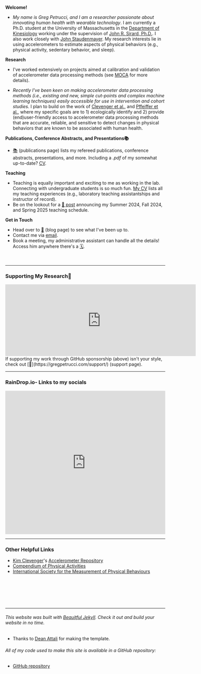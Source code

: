 **Welcome!**
- _My name is Greg Petrucci, and I am a researcher passionate about innovating human health with wearable technology_. I am currently a Ph.D. student at the University of Massachusetts in the [Department of Kinesiology](https://www.umass.edu/sphhs/kinesiology) working under the supervision of [John R. Sirard, Ph.D.](https://blogs.umass.edu/pahl/about-us/bios/john-sirard/). I also work closely with [John Staudenmayer](https://www.umass.edu/mathematics-statistics/directory/faculty/john-staudenmayer). My research interests lie in using accelerometers to estimate aspects of physical behaviors (e.g., physical activity, sedentary behavior, and sleep).

**Research**
 - I've worked extensively on projects aimed at calibration and validation of accelerometer data processing methods (see [MOCA](https://gregpetrucci.com/moca/) for more details).

- _Recently I've been keen on making accelerometer data processing methods (i.e., existing and new, simple cut-points and complex machine learning techniques) easily accessible for use in intervention and cohort studies._ I plan to build on the work of [Clevenger et al.,][1] and [Pffeiffer et al.,][2] where my specific goals are to 1) ecologically identify and 2) provide (end)user-friendly access to accelerometer data processing methods that are accurate, reliable, and sensitive to detect changes in physical behaviors that are known to be associated with human health.  

[1]: https://iopscience.iop.org/article/10.1088/1361-6579/ac89c9
[2]: https://iopscience.iop.org/article/10.1088/1361-6579/ac89ca   

**Publications, Conference Abstracts, and Presentations📚**
- [📚](pubs.md) (publications page) lists my refereed publications, conference abstracts, presentations, and more. Including a _.pdf_ of my somewhat up-to-date? [CV](https://gregpetrucci.com/assets/js/viewerjs-0.5.8/ViewerJS/PetrucciJr_CV_03_28_24.pdf).

**Teaching**
- Teaching is equally important and exciting to me as working in the lab. Connecting with undergraduate students is so much fun.  [My CV](PetrucciJr_CV_03_28_24.pdf) lists all my teaching experiences (e.g., laboratory teaching assistantships and instructor of record).
- Be on the lookout for a [📔 post](https://gregpetrucci.com/2024-04-07-fall-24-courses/) announcing my Summer 2024, Fall 2024, and Spring 2025 teaching schedule.

**Get in Touch**
- Head over to [📔](https://gregpetrucci.com/blog/) (blog page) to see what I've been up to.
- Contact me via [email](mailto:gp@gregpetrucci.com).
- Book a meeting, my administrative assistant can handle all the details! Access him anywhere there's a [🗓️](https://fantastical.app/gpetrucci/admin-asst).
<p>&nbsp;</p>

---
### Supporting My Research💸
<iframe src="https://github.com/sponsors/gregpetruccijr/card" title="Sponsor gregpetruccijr" height="225" width="600" style="border: 0;"></iframe>
If supporting my work through GitHub sponsorship (above) isn't your style, check out [💸](https://gregpetrucci.com/support/) (support page).

---
### RainDrop.io- Links to my socials
<iframe style="border: 0; width: 100%; height: 450px;" allowfullscreen frameborder="0" src="https://raindrop.io/gregpetrucci_dotcom/socials-42350973/embed"></iframe>

---
### Other Helpful Links
 - [Kim Clevenger](https://clevengerkimberly.github.io/)'s [Accelerometer Repository](https://sites.google.com/view/accelerometerrepository/home?authuser=0)
 - [Compendium of Physical Activities](https://pacompendium.com/)
 - [International Society for the Measurement of Physical Behaviours](https://ismpb.org/)


<p>&nbsp;</p>


<p>&nbsp;</p>


<p>&nbsp;</p>

---
######  This website was built with [Beauitful Jekyll](https://beautifuljekyll.com). Check it out and build your website in no time.
 * Thanks to [Dean Attali][dean] for making the template.

[dean]: https://github.com/daattali "GitHub"
###### All of my code used to make this site is available in a GitHub repository:   
   * [GitHub repository](https://github.com/gregpetruccijr/gregpetruccijr.github.io)
